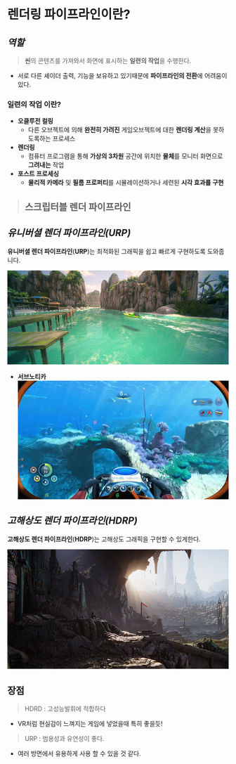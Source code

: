 # **렌더링 파이프라인이란?**

## ***역할***
>**씬**의 콘텐츠를 가져와서 화면에 표시하는 **일련의 작업**을 수행한다.
+ 서로 다른 셰이더 출력, 기능을 보유하고 있기때문에 **파이프라인의 전환**에 어려움이 있다. 

### **일련의 작업 이란?**
 + **오클루전 컬링**
    + 다른 오브젝트에 의해 **완전히 가려진** 게임오브젝트에 대한 **렌더링 계산**을 못하도록하는 프로세스 
 + **렌더링**
    + 컴퓨터 프로그램을 통해 **가상의 3차원** 공간에 위치한 **물체**를 모니터 화면으로 **그려내는** 작업
 + **포스트 프로세싱**
    + **물리적 카메라** 및 **필름 프로퍼티**를 시뮬레이션하거나 세련된 **시각 효과를 구현**

> ## **스크립터블 렌더 파이프라인** 
## ***유니버셜 렌더 파이프라인(URP)***
**유니버셜 렌더 파이프라인**(**URP**)는 최적화된 그래픽을 쉽고 빠르게 구현하도록 도와줍니다.

![](./URP.png)

+ **서브노티카** 
![](./Subnautica.png)

## ***고해상도 렌더 파이프라인(HDRP)***
**고해상도 렌더 파이프라인**(**HDRP**)는 고해상도 그래픽을 구현할 수 있게한다.

![](./HDRP.png)

## **장점**
>HDRD : 고성능발휘에 적합하다
+ VR처럼 현실감이 느껴지는 게임에 넣었을때 특히 좋을듯!

>URP : 범용성과 유연성이 좋다.
+ 여러 방면에서 유용하게 사용 할 수 있을 것 같다.
